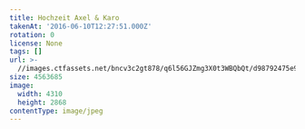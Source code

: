 ```yaml
---
title: Hochzeit Axel & Karo
takenAt: '2016-06-10T12:27:51.000Z'
rotation: 0
license: None
tags: []
url: >-
  //images.ctfassets.net/bncv3c2gt878/q6l56GJZmg3X0t3WBQbQt/d98792475e930c230ca273b52d566554/hochzeit-axel--karo_27562382624_o
size: 4563685
image:
  width: 4310
  height: 2868
contentType: image/jpeg
---
```


